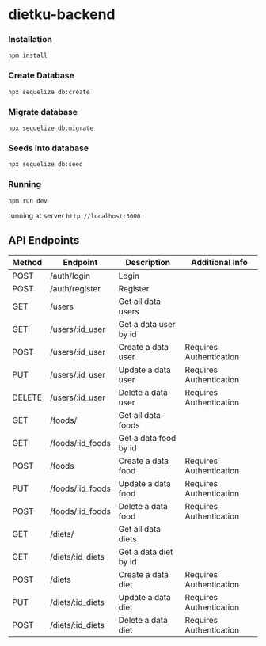 # dietku-backend
### Installation
```
npm install
```

### Create Database
```
npx sequelize db:create
```

### Migrate database
```
npx sequelize db:migrate
```

### Seeds into database
```
npx sequelize db:seed
```

### Running
```
npm run dev
```
running at server ```http://localhost:3000```
## API Endpoints

| Method | Endpoint         | Description           | Additional Info         |
| ------ | ---------------- | --------------------- | ----------------------- |
| POST   | /auth/login      | Login                 |                         |
| POST   | /auth/register   | Register              |                         |
| GET    | /users           | Get all data users    |                         |
| GET    | /users/:id_user  | Get a data user by id |                         |
| POST   | /users/:id_user  | Create a data user    | Requires Authentication |
| PUT    | /users/:id_user  | Update a data user    | Requires Authentication |
| DELETE | /users/:id_user  | Delete a data user    | Requires Authentication |
| GET    | /foods/          | Get all data foods    |                         |
| GET    | /foods/:id_foods | Get a data food by id |                         |
| POST   | /foods           | Create a data food    | Requires Authentication |
| PUT    | /foods/:id_foods | Update a data food    | Requires Authentication |
| POST   | /foods/:id_foods | Delete a data food    | Requires Authentication |
| GET    | /diets/          | Get all data diets    |                         |
| GET    | /diets/:id_diets | Get a data diet by id |                         |
| POST   | /diets           | Create a data diet    | Requires Authentication |
| PUT    | /diets/:id_diets | Update a data diet    | Requires Authentication |
| POST   | /diets/:id_diets | Delete a data diet    | Requires Authentication |

